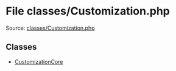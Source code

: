 File classes/Customization.php
=========

Source: [classes/Customization.php](https://github.com/PrestaShop/PrestaShop/blob/1.5.2.0/classes/Customization.php)


Classes
-------

* [CustomizationCore](class.CustomizationCore.md)

